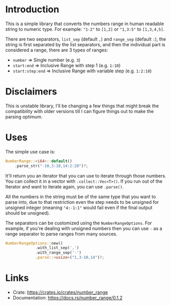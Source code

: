 # Introduction
This is a simple library that converts the numbers range in human readable string to numeric type. For example: `"1-2"` to `[1,2]` or `"1,3:5"` to `[1,3,4,5]`.

There are two separators, `list_sep` (default `,`) and `range_sep` (default `:`), the string is first separated by the list separators, and then the individual part is considered a range, there are 3 types of ranges:

- `number` ⇒ Single number (e.g. `3`)
- `start:end` ⇒ Inclusive Range with step 1 (e.g. `1:10`)
- `start:step:end` ⇒ Inclusive Range with variable step (e.g. `1:2:10`)

# Disclaimers
This is unstable library, I'll be changing a few things that might break the compatibility with older versions till I can figure things out to make the parsing optimum. 

# Uses
The simple use case is:
```rust
NumberRange::<i64>::default()
	.parse_str("-10,3:10,14:2:20")?;
```
It'll return you an iterator that you can use to iterate through those numbers. You can collect it in a vector with `.collect::Vec<T>()`. If you run out of the Iterator and want to iterate again, you can use `.parse()`.

All the numbers in the string must be of the same type that you want to parse into, due to that restriction even the step needs to be unsigned for unsigned integer (meaning `"4:-1:1"` would fail even if the final output should be unsigned).

The separators can be customized using the `NumberRangeOptions`. For example, if you're dealing with unsigned numbers then you can use `-` as a range separator to parse ranges from many sources.
```rust
NumberRangeOptions::new()
             .with_list_sep(',')
             .with_range_sep('-')
             .parse::<usize>("1,3-10,14")?;
```

# Links
- Crate: <https://crates.io/crates/number_range>
- Documentation: <https://docs.rs/number_range/0.1.2>
